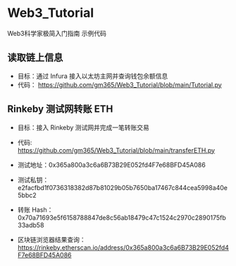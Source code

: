 # Web3_Tutorial
Web3科学家极简入门指南 示例代码


## 读取链上信息

* 目标：通过 Infura 接入以太坊主网并查询钱包余额信息
* 代码： https://github.com/gm365/Web3_Tutorial/blob/main/Tutorial.py



## Rinkeby 测试网转账 ETH

* 目标：接入 Rinkeby 测试网并完成一笔转账交易

* 代码: https://github.com/gm365/Web3_Tutorial/blob/main/transferETH.py

* 测试地址：0x365a800a3c6a6B73B29E052fd4F7e68BFD45A086
* 测试私钥：e2facfbd1f0736318382d87b81029b05b7650ba17467c844cea5998a40e5bbc2

* 转账 Hash：0x70a71693e5f6158788847de8c56ab18479c47c1524c2970c2890175fb33adb58
* 区块链浏览器结果查询：https://rinkeby.etherscan.io/address/0x365a800a3c6a6B73B29E052fd4F7e68BFD45A086
